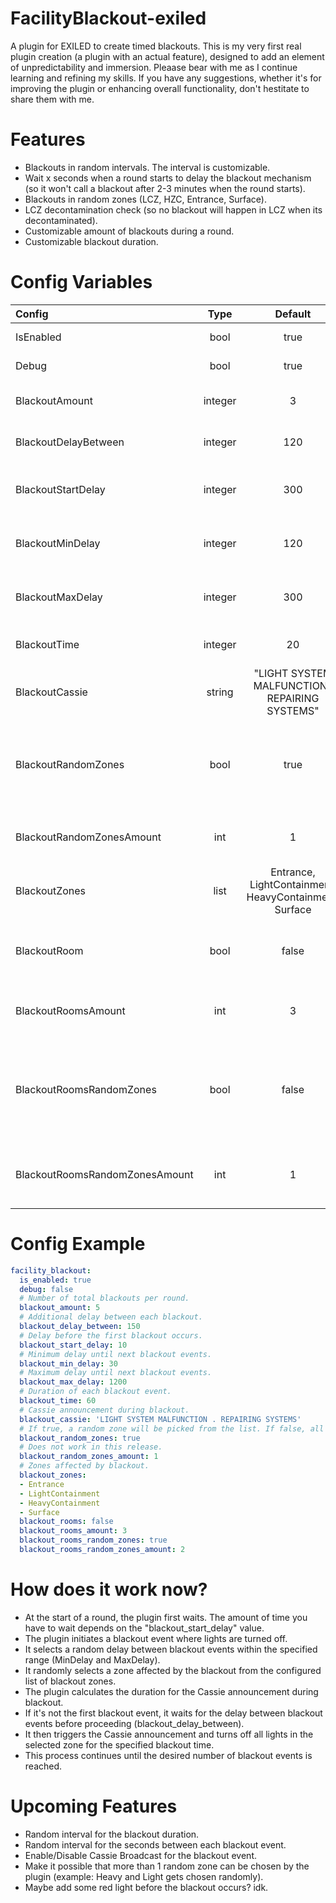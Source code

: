 # FacilityBlackout-exiled
A plugin for EXILED to create timed blackouts. This is my very first real plugin creation (a plugin with an actual feature), designed to add an element of unpredictability and immersion. Pleaase bear with me as I continue learning and refining my skills. If you have any suggestions, whether it's for improving the plugin or enhancing overall functionality, don't hestitate to share them with me.

# Features
- Blackouts in random intervals. The interval is customizable.
- Wait x seconds when a round starts to delay the blackout mechanism (so it won't call a blackout after 2-3 minutes when the round starts).
- Blackouts in random zones (LCZ, HZC, Entrance, Surface).
- LCZ decontamination check (so no blackout will happen in LCZ when its decontaminated).
- Customizable amount of blackouts during a round.
- Customizable blackout duration.

# Config Variables
| Config | Type   | Default | Info | 
| :---------------- | :------: | :----: | -----: |
| IsEnabled | bool | true | Enable / Disable plugin. |
| Debug | bool | true | Enable debugging. |
| BlackoutAmount | integer | 3 | Number of total blackouts per round. |
| BlackoutDelayBetween | integer | 120 | Additional delay between each blackout. |
| BlackoutStartDelay | integer | 300 | Delay before the first blackout occurs. |
| BlackoutMinDelay | integer | 120 | Minimum delay between blackout events. |
| BlackoutMaxDelay | integer | 300 | Maximum delay between blackout events. |
| BlackoutTime | integer | 20 | Duration of each blackout event. |
| BlackoutCassie | string | "LIGHT SYSTEM MALFUNCTION . REPAIRING SYSTEMS" | Cassie announcement during blackout. |
| BlackoutRandomZones | bool | true | If true, a random zone will be picked from the list. If false, all zones from this list will blackout. |
| BlackoutRandomZonesAmount | int | 1 | Amount of random zones for each full zone blackout. |
| BlackoutZones | list | Entrance, LightContainment, HeavyContainment, Surface | Zones affected by blackout. |
| BlackoutRoom | bool | false | Enables the blackout functionality for rooms at round start. | 
| BlackoutRoomsAmount | int | 3 | Amount of rooms to be blacked out at round start. |
| BlackoutRoomsRandomZones | bool | false | Enables random zones for rooms. Takes BlackoutZones to get random zones to fetch rooms. |
| BlackoutRoomsRandomZonesAmount | int | 1 | Amount of random zones for random blacked out rooms. |

# Config Example
```yml
facility_blackout:
  is_enabled: true
  debug: false
  # Number of total blackouts per round.
  blackout_amount: 5
  # Additional delay between each blackout.
  blackout_delay_between: 150
  # Delay before the first blackout occurs.
  blackout_start_delay: 10
  # Minimum delay until next blackout events.
  blackout_min_delay: 30
  # Maximum delay until next blackout events.
  blackout_max_delay: 1200
  # Duration of each blackout event.
  blackout_time: 60
  # Cassie announcement during blackout.
  blackout_cassie: 'LIGHT SYSTEM MALFUNCTION . REPAIRING SYSTEMS'
  # If true, a random zone will be picked from the list. If false, all zones from this list will blackout.
  blackout_random_zones: true
  # Does not work in this release.
  blackout_random_zones_amount: 1
  # Zones affected by blackout.
  blackout_zones:
  - Entrance
  - LightContainment
  - HeavyContainment
  - Surface
  blackout_rooms: false
  blackout_rooms_amount: 3
  blackout_rooms_random_zones: true
  blackout_rooms_random_zones_amount: 2
```
# How does it work now?
- At the start of a round, the plugin first waits. The amount of time you have to wait depends on the "blackout_start_delay" value.
- The plugin initiates a blackout event where lights are turned off.
- It selects a random delay between blackout events within the specified range (MinDelay and MaxDelay).
- It randomly selects a zone affected by the blackout from the configured list of blackout zones.
- The plugin calculates the duration for the Cassie announcement during blackout.
- If it's not the first blackout event, it waits for the delay between blackout events before proceeding (blackout_delay_between).
- It then triggers the Cassie announcement and turns off all lights in the selected zone for the specified blackout time.
- This process continues until the desired number of blackout events is reached.

# Upcoming Features
- Random interval for the blackout duration.
- Random interval for the seconds between each blackout event.
- Enable/Disable Cassie Broadcast for the blackout event.
- Make it possible that more than 1 random zone can be chosen by the plugin (example: Heavy and Light gets chosen randomly).
- Maybe add some red light before the blackout occurs? idk.
